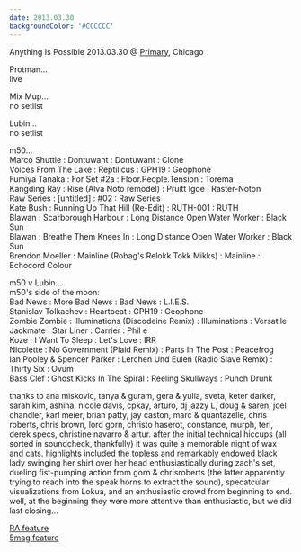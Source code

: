 ```yaml
---
date: 2013.03.30
backgroundColor: '#CCCCCC'
---
```


Anything Is Possible 2013.03.30 @ [Primary](http://www.primarychi.com/), Chicago  

Protman...  
live  

Mix Mup...  
no setlist  

Lubin...  
no setlist  

m50...  
Marco Shuttle : Dontuwant : Dontuwant : Clone  
Voices From The Lake : Reptilicus : GPH19 : Geophone  
Fumiya Tanaka : For Set #2a : Floor.People.Tension : Torema  
Kangding Ray : Rise (Alva Noto remodel) : Pruitt Igoe : Raster-Noton  
Raw Series : \[untitled\] : #02 : Raw Series  
Kate Bush : Running Up That Hill (Re-Edit) : RUTH-001 : RUTH  
Blawan : Scarborough Harbour : Long Distance Open Water Worker : Black Sun  
Blawan : Breathe Them Knees In : Long Distance Open Water Worker : Black Sun  
Brendon Moeller : Mainline (Robag's Relokk Tokk Mikks) : Mainline : Echocord Colour  

m50 v Lubin...  
m50's side of the moon:  
Bad News : More Bad News : Bad News : L.I.E.S.  
Stanislav Tolkachev : Heartbeat : GPH19 : Geophone  
Zombie Zombie : Illuminations (Discodeine Remix) : Illuminations : Versatile  
Jackmate : Star Liner : Carrier : Phil e  
Koze : I Want To Sleep : Let's Love : IRR  
Nicolette : No Government (Plaid Remix) : Parts In The Post : Peacefrog  
Ian Pooley & Spencer Parker : Lerchen Und Eulen (Radio Slave Remix) : Thirty Six : Ovum  
Bass Clef : Ghost Kicks In The Spiral : Reeling Skullways : Punch Drunk  

thanks to ana miskovic, tanya & guram, gera & yulia, sveta, keter darker, sarah kim, ashina, nicole davis, cpkay, arturo, dj jazzy L, doug & saren, joel chandler, karl meier, brian patty, jay caston, marc & quantazelle, chris roberts, chris brown, lord gorn, christo haserot, constance, murph, teri, derek specs, christine navarro & artur. after the initial technical hiccups (all sorted in soundcheck, thankfully) it was quite a memorable night of wax and cats. highlights included the topless and remarkably endowed black lady swinging her shirt over her head enthusiastically during zach's set, dueling fist-pumping action from gorn & chrisroberts (the latter apparently trying to reach into the speak horns to extract the sound), specatcular visualizations from Lokua, and an enthusiastic crowd from beginning to end. well, at the beginning they were more attentive than enthusiastic, but we did last closing...  

[RA feature](http://www.residentadvisor.net/news.aspx?id=19037)  
[5mag feature](http://www.5chicago.com/new-mix-monday/m50-032513.html)